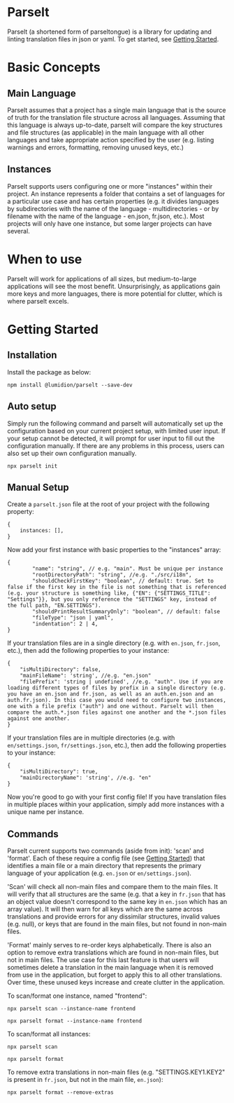 # Parselt

Parselt (a shortened form of parseltongue) is a library for updating and linting translation files in json or yaml. To get started, see [Getting Started](#getting-started).

# Basic Concepts

## Main Language

Parselt assumes that a project has a single main language that is the source of truth for the translation file structure across all languages. Assuming that this language is always up-to-date, parselt will compare the key structures and file structures (as applicable) in the main language with all other languages and take appropriate action specified by the user (e.g. listing warnings and errors, formatting, removing unused keys, etc.)

## Instances

Parselt supports users configuring one or more "instances" within their project. An instance represents a folder that contains a set of languages for a particular use case and has certain properties (e.g. it divides languages by subdirectories with the name of the language - multidirectories - or by filename with the name of the language - en.json, fr.json, etc.). Most projects will only have one instance, but some larger projects can have several.

# When to use

Parselt will work for applications of all sizes, but medium-to-large applications will see the most benefit. Unsurprisingly, as applications gain more keys and more languages, there is more potential for clutter, which is where parselt excels.

# Getting Started

## Installation

Install the package as below:
```
npm install @lumidion/parselt --save-dev
```

## Auto setup

Simply run the following command and parselt will automatically set up the configuration based on your current project setup, with limited user input. If your setup cannot be detected, it will prompt for user input to fill out the configuration manually. If there are any problems in this process, users can also set up their own configuration manually.

```
npx parselt init
```

## Manual Setup

Create a `parselt.json` file at the root of your project with the following property:

```json5
{
    instances: [],
}
```

Now add your first instance with basic properties to the "instances" array:

```json5
{
        "name": "string", // e.g. "main". Must be unique per instance
        "rootDirectoryPath": "string", //e.g. "./src/i18n",
        "shouldCheckFirstKey": "boolean", // default: true. Set to false if the first key in the file is not something that is referenced (e.g. your structure is something like, {"EN": {"SETTINGS_TITLE": "Settings"}}, but you only reference the "SETTINGS" key, instead of the full path, "EN.SETTINGS").
        "shouldPrintResultSummaryOnly": "boolean", // default: false
        "fileType": "json | yaml",
        "indentation": 2 | 4,
}
```

If your translation files are in a single directory (e.g. with `en.json`, `fr.json`, etc.), then add the following properties to your instance:

```json5
{
    "isMultiDirectory": false,
    "mainFileName": 'string', //e.g. "en.json"
    "filePrefix": 'string | undefined', //e.g. "auth". Use if you are loading different types of files by prefix in a single directory (e.g. you have an en.json and fr.json, as well as an auth.en.json and an auth.fr.json). In this case you would need to configure two instances, one with a file prefix ("auth") and one without. Parselt will then compare the auth.*.json files against one another and the *.json files against one another.
}
```

If your translation files are in multiple directories (e.g. with `en/settings.json`, `fr/settings.json`, etc.), then add the following properties to your instance:

```json5
{
    "isMultiDirectory": true,
    "mainDirectoryName": 'string', //e.g. "en"
}
```

Now you're good to go with your first config file! If you have translation files in multiple places within your application, simply add more instances with a unique name per instance.

## Commands

Parselt current supports two commands (aside from init): 'scan' and 'format'. Each of these require a config file (see [Getting Started](#getting-started)) that identifies a main file or a main directory that represents the primary language of your application (e.g. `en.json` or `en/settings.json`).

'Scan' will check all non-main files and compare them to the main files. It will verify that all structures are the same (e.g. that a key in `fr.json` that has an object value doesn't correspond to the same key in `en.json` which has an array value). It will then warn for all keys which are the same across translations and provide errors for any dissimilar structures, invalid values (e.g. null), or keys that are found in the main files, but not found in non-main files.

'Format' mainly serves to re-order keys alphabetically. There is also an option to remove extra translations which are found in non-main files, but not in main files. The use case for this last feature is that users will sometimes delete a translation in the main language when it is removed from use in the application, but forget to apply this to all other translations. Over time, these unused keys increase and create clutter in the application.

To scan/format one instance, named "frontend":

```
npx parselt scan --instance-name frontend
```

```
npx parselt format --instance-name frontend
```

To scan/format all instances:

```
npx parselt scan
```

```
npx parselt format
```

To remove extra translations in non-main files (e.g. "SETTINGS.KEY1.KEY2" is present in `fr.json`, but not in the main file, `en.json`):

```
npx parselt format --remove-extras
```

